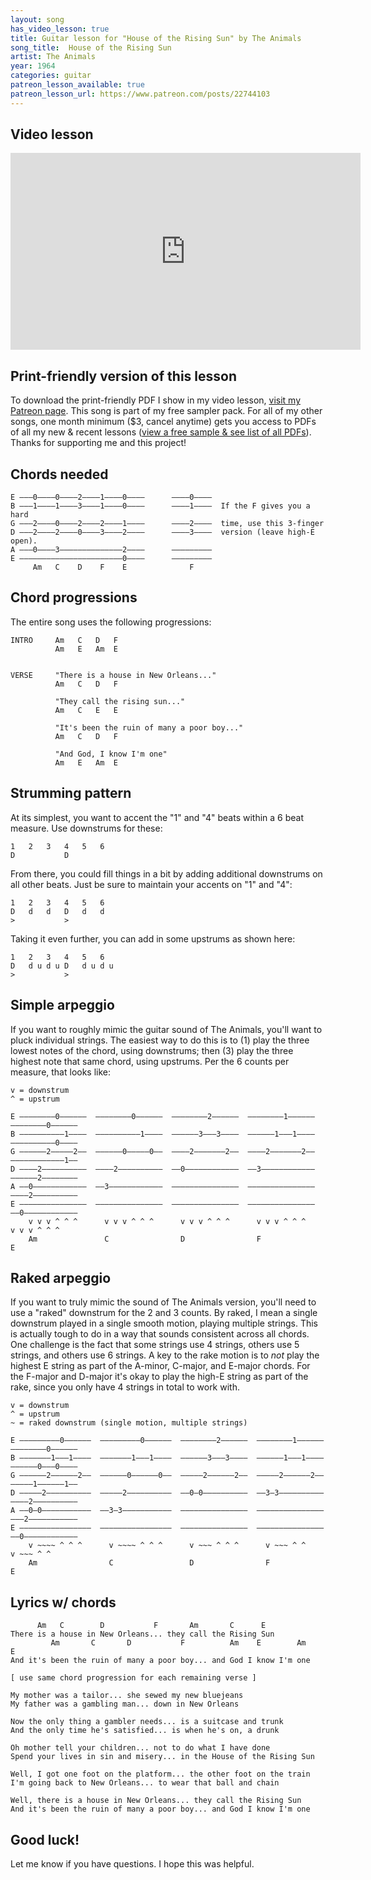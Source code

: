 ```yaml
---
layout: song
has_video_lesson: true
title: Guitar lesson for "House of the Rising Sun" by The Animals
song_title:  House of the Rising Sun
artist: The Animals
year: 1964
categories: guitar
patreon_lesson_available: true
patreon_lesson_url: https://www.patreon.com/posts/22744103
---
```


## Video lesson

<iframe width="560" height="315" src="https://www.youtube.com/embed/hjNnsAY-ijc?showinfo=0" frameborder="0" allowfullscreen></iframe>

## Print-friendly version of this lesson

To download the print-friendly PDF I show in my video lesson, [visit my Patreon page](https://www.patreon.com/posts/22744103). This song is part of my free sampler pack. For all of my other songs, one month minimum ($3, cancel anytime) gets you access to PDFs of all my new & recent lessons ([view a free sample & see list of all PDFs](http://playsongnotes.com/downloads)). Thanks for supporting me and this project!

## Chords needed

    E –––0––––0––––2––––1—–—–0––––      ––––0—–—–
    B –––1––––1––––3––––1—–—–0––––      ––––1—–—–  If the F gives you a hard
    G –––2––––0––––2––––2—–—–1––––      ––––2—–—–  time, use this 3-finger
    D –––2––––2––––0––––3—–—–2––––      ––––3—–—–  version (leave high-E open).
    A –––0––––3–––––––——–––––2––––      ––——–––––
    E ––––––––––––––—–—––––––0––––      —–—––––––
         Am   C    D    F    E              F    

## Chord progressions

The entire song uses the following progressions:

    INTRO     Am   C   D   F
              Am   E   Am  E


    VERSE     "There is a house in New Orleans..."
              Am   C   D   F

              "They call the rising sun..."
              Am   C   E   E

              "It's been the ruin of many a poor boy..."
              Am   C   D   F

              "And God, I know I'm one"
              Am   E   Am  E

## Strumming pattern

At its simplest, you want to accent the "1" and "4" beats within a 6 beat measure. Use downstrums for these:

    1   2   3   4   5   6
    D           D         

From there, you could fill things in a bit by adding additional downstrums on all other beats. Just be sure to maintain your accents on "1" and "4":

    1   2   3   4   5   6
    D   d   d   D   d   d
    >           >

Taking it even further, you can add in some upstrums as shown here:

    1   2   3   4   5   6
    D   d u d u D   d u d u
    >           >

## Simple arpeggio

If you want to roughly mimic the guitar sound of The Animals, you'll want to pluck individual strings. The easiest way to do this is to (1) play the three lowest notes of the chord, using downstrums; then (3) play the three highest note that same chord, using upstrums. Per the 6 counts per measure, that looks like:

    v = downstrum
    ^ = upstrum

    E ––––––––0––––––  ––––––––0––––––  ––––––––2––––––  ––––––––1––––––  ––––––––0––––––
    B ––––––––––1––––  ––––––––––1––––  ––––––3–––3––––  ––––––1–––1––––  ––––––––––0––––
    G ––––––2–––––2––  ––––––0–––––0––  ––––2–––––––2––  ––––2–––––––2––  ––––––––––––1––
    D ––––2––––––––––  ––––2––––––––––  ––0––––––––––––  ––3––––––––––––  ––––––2––––––––
    A ––0––––––––––––  ––3––––––––––––  –––––––––––––––  –––––––––––––––  ––––2––––––––––
    E –––––––––––––––  –––––––––––––––  –––––––––––––––  –––––––––––––––  ––0––––––––––––
        v v v ^ ^ ^      v v v ^ ^ ^      v v v ^ ^ ^      v v v ^ ^ ^      v v v ^ ^ ^
        Am               C                D                F                E            

## Raked arpeggio

If you want to truly mimic the sound of The Animals version, you'll need to use a "raked" downstrum for the 2 and 3 counts. By raked, I mean a single downstrum played in a single smooth motion, playing multiple strings. This is actually tough to do in a way that sounds consistent across all chords. One challenge is the fact that some strings use 4 strings, others use 5 strings, and others use 6 strings. A key to the rake motion is to _not_ play the highest E string as part of the A-minor, C-major, and E-major chords. For the F-major and D-major it's okay to play the high-E string as part of the rake, since you only have 4 strings in total to work with.

    v = downstrum
    ^ = upstrum
    ~ = raked downstrum (single motion, multiple strings)

    E –––––––––0––––––  –––––––––0––––––  ––––––––2––––––  ––––––––1––––––  ––––––––0––––––  
    B –––––––1–––1––––  –––––––1–––1––––  ––––––3–––3––––  ––––––1–––1––––  ––––––0–––0––––  
    G ––––––2––––––2––  ––––––0––––––0––  –––––2––––––2––  –––––2––––––2––  –––––1––––––1––  
    D –––––2––––––––––  –––––2––––––––––  ––0–0––––––––––  ––3–3––––––––––  ––––2––––––––––  
    A ––0–0–––––––––––  ––3–3–––––––––––  –––––––––––––––  –––––––––––––––  –––2–––––––––––  
    E ––––––––––––––––  ––––––––––––––––  –––––––––––––––  –––––––––––––––  ––0––––––––––––
        v ~~~~ ^ ^ ^      v ~~~~ ^ ^ ^      v ~~~ ^ ^ ^      v ~~~ ^ ^        v ~~~ ^ ^    
        Am                C                 D                F                E                 

## Lyrics w/ chords

          Am   C        D           F       Am       C      E
    There is a house in New Orleans... they call the Rising Sun
             Am       C       D           F          Am    E        Am    E
    And it's been the ruin of many a poor boy... and God I know I'm one

    [ use same chord progression for each remaining verse ]

    My mother was a tailor... she sewed my new bluejeans
    My father was a gambling man... down in New Orleans

    Now the only thing a gambler needs... is a suitcase and trunk
    And the only time he's satisfied... is when he's on, a drunk

    Oh mother tell your children... not to do what I have done
    Spend your lives in sin and misery... in the House of the Rising Sun

    Well, I got one foot on the platform... the other foot on the train
    I'm going back to New Orleans... to wear that ball and chain

    Well, there is a house in New Orleans... they call the Rising Sun
    And it's been the ruin of many a poor boy... and God I know I'm one

## Good luck!

Let me know if you have questions. I hope this was helpful.
